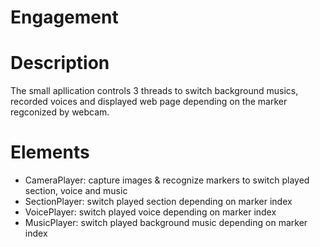 # Engagement

# Description
The small apllication controls 3 threads to switch background musics, recorded voices and displayed web page depending on the marker regconized by 
webcam.

# Elements
* CameraPlayer: capture images & recognize markers to switch played section, voice and music
* SectionPlayer: switch played section depending on marker index 
* VoicePlayer: switch played voice depending on marker index
* MusicPlayer: switch played background music depending on marker index

